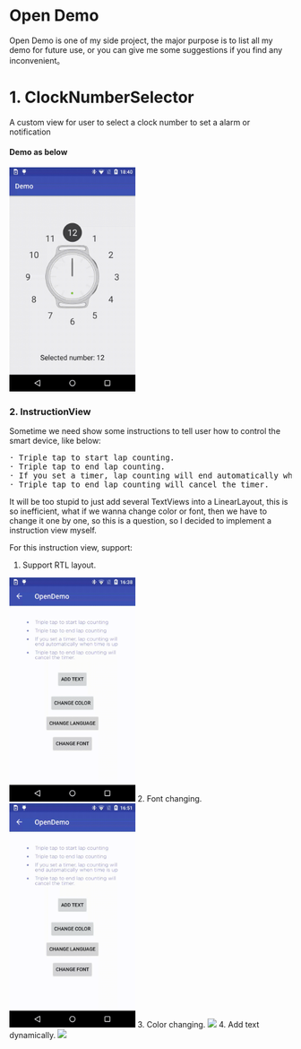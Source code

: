 # Open Demo
Open Demo is one of my side project, the major purpose is to list all my demo for future use, 
or you can give me some suggestions if you find any inconvenient。 

# 1. ClockNumberSelector
A custom view for user to select a clock number to set a alarm or notification

#### Demo as below

<img src="art/device-2016-11-10-184044.gif" height="400">


### 2. InstructionView
Sometime we need show some instructions to tell user how to control the smart device, like below:
<pre>
· Triple tap to start lap counting.
· Triple tap to end lap counting.
· If you set a timer, lap counting will end automatically when time is up.
· Triple tap to end lap counting will cancel the timer.
</pre>

It will be too stupid to just add several TextViews into a LinearLayout, this is so inefficient, 
what if we wanna change color or font, then we have to change it one by one, so this is a question, 
so I decided to implement a instruction view myself.

For this instruction view, support: 
1. Support RTL layout.
<img src="art/device-2016-11-29-163815.gif" height="400">
2. Font changing.
<img src="art/device-2016-11-29-165203.gif" height="400">
3. Color changing. 
<img src="art/device-2016-11-29-165138" height="400">
4. Add text dynamically. 
<img src="art/device-2016-11-29-165047" height="400">